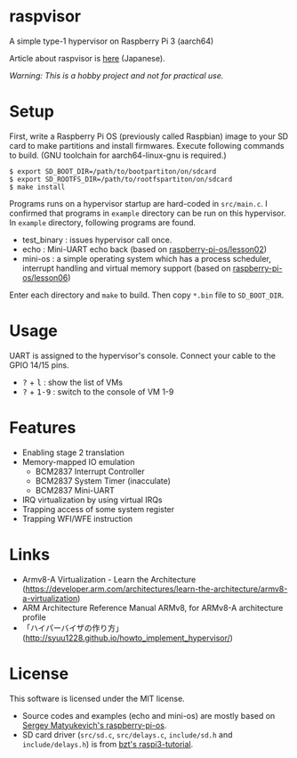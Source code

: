 # raspvisor
A simple type-1 hypervisor on Raspberry Pi 3 (aarch64)

Article about raspvisor is [here](https://qiita.com/matsud224/items/7ce824d62152054eec41) (Japanese).

*Warning: This is a hobby project and not for practical use.*

# Setup
First, write a Raspberry Pi OS (previously called Raspbian) image to your SD card to make partitions and install firmwares.
Execute following commands to build. (GNU toolchain for aarch64-linux-gnu is required.)
```
$ export SD_BOOT_DIR=/path/to/bootpartiton/on/sdcard
$ export SD_ROOTFS_DIR=/path/to/rootfspartiton/on/sdcard
$ make install
```

Programs runs on a hypervisor startup are hard-coded in `src/main.c`. I confirmed that programs in `example` directory can be run on this hypervisor. In `example` directory, following programs are found.
* test_binary : issues hypervisor call once.
* echo : Mini-UART echo back (based on [raspberry-pi-os/lesson02](https://github.com/s-matyukevich/raspberry-pi-os/tree/master/src/lesson02))
* mini-os : a simple operating system which has a process scheduler, interrupt handling and virtual memory support (based on [raspberry-pi-os/lesson06](https://github.com/s-matyukevich/raspberry-pi-os/tree/master/src/lesson06))

Enter each directory and `make` to build. Then copy `*.bin` file to `SD_BOOT_DIR`.

# Usage
UART is assigned to the hypervisor's console. Connect your cable to the GPIO 14/15 pins.
* <kbd>?</kbd> + <kbd>l</kbd> : show the list of VMs
* <kbd>?</kbd> + <kbd>1-9</kbd> : switch to the console of VM 1-9

# Features
* Enabling stage 2 translation
* Memory-mapped IO emulation
  * BCM2837 Interrupt Controller
  * BCM2837 System Timer (inacculate)
  * BCM2837 Mini-UART
* IRQ virtualization by using virtual IRQs
* Trapping access of some system register
* Trapping WFI/WFE instruction

# Links
* Armv8-A Virtualization - Learn the Architecture (https://developer.arm.com/architectures/learn-the-architecture/armv8-a-virtualization)
* ARM Architecture Reference Manual ARMv8, for ARMv8-A architecture profile
* 「ハイパーバイザの作り方」(http://syuu1228.github.io/howto_implement_hypervisor/)

# License

This software is licensed under the MIT license.

* Source codes and examples (echo and mini-os) are mostly based on [Sergey Matyukevich's raspberry-pi-os](https://github.com/s-matyukevich/raspberry-pi-os).
* SD card driver (`src/sd.c`, `src/delays.c`, `include/sd.h` and `include/delays.h`) is from [bzt's raspi3-tutorial](https://github.com/bztsrc/raspi3-tutorial).
